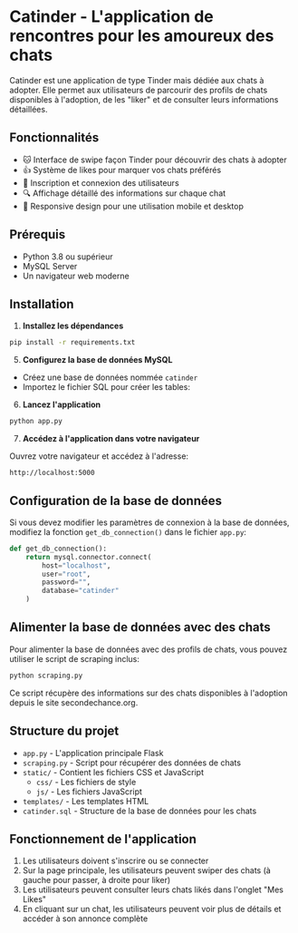 # Catinder - L'application de rencontres pour les amoureux des chats

Catinder est une application de type Tinder mais dédiée aux chats à adopter. Elle permet aux utilisateurs de parcourir des profils de chats disponibles à l'adoption, de les "liker" et de consulter leurs informations détaillées.

## Fonctionnalités

- 🐱 Interface de swipe façon Tinder pour découvrir des chats à adopter
- 👍 Système de likes pour marquer vos chats préférés
- 👤 Inscription et connexion des utilisateurs
- 🔍 Affichage détaillé des informations sur chaque chat
- 📱 Responsive design pour une utilisation mobile et desktop

## Prérequis

- Python 3.8 ou supérieur
- MySQL Server
- Un navigateur web moderne

## Installation


1. **Installez les dépendances**

```bash
pip install -r requirements.txt
```

5. **Configurez la base de données MySQL**

- Créez une base de données nommée `catinder`
- Importez le fichier SQL pour créer les tables:


6. **Lancez l'application**

```bash
python app.py
```

7. **Accédez à l'application dans votre navigateur**

Ouvrez votre navigateur et accédez à l'adresse:
```
http://localhost:5000
```

## Configuration de la base de données

Si vous devez modifier les paramètres de connexion à la base de données, modifiez la fonction `get_db_connection()` dans le fichier `app.py`:

```python
def get_db_connection():
    return mysql.connector.connect(
        host="localhost",  
        user="root",       
        password="",       
        database="catinder" 
    )
```

## Alimenter la base de données avec des chats

Pour alimenter la base de données avec des profils de chats, vous pouvez utiliser le script de scraping inclus:

```bash
python scraping.py
```

Ce script récupère des informations sur des chats disponibles à l'adoption depuis le site secondechance.org.

## Structure du projet

- `app.py` - L'application principale Flask
- `scraping.py` - Script pour récupérer des données de chats
- `static/` - Contient les fichiers CSS et JavaScript
  - `css/` - Les fichiers de style
  - `js/` - Les fichiers JavaScript
- `templates/` - Les templates HTML
- `catinder.sql` - Structure de la base de données pour les chats


## Fonctionnement de l'application

1. Les utilisateurs doivent s'inscrire ou se connecter
2. Sur la page principale, les utilisateurs peuvent swiper des chats (à gauche pour passer, à droite pour liker)
3. Les utilisateurs peuvent consulter leurs chats likés dans l'onglet "Mes Likes"
4. En cliquant sur un chat, les utilisateurs peuvent voir plus de détails et accéder à son annonce complète



